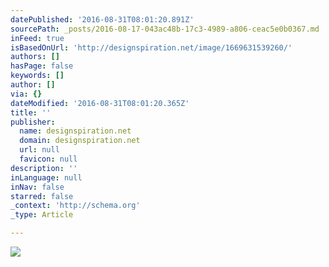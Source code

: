 ```yaml
---
datePublished: '2016-08-31T08:01:20.891Z'
sourcePath: _posts/2016-08-17-043ac48b-17c3-4989-a806-ceac5e0b0367.md
inFeed: true
isBasedOnUrl: 'http://designspiration.net/image/1669631539260/'
authors: []
hasPage: false
keywords: []
author: []
via: {}
dateModified: '2016-08-31T08:01:20.365Z'
title: ''
publisher:
  name: designspiration.net
  domain: designspiration.net
  url: null
  favicon: null
description: ''
inLanguage: null
inNav: false
starred: false
_context: 'http://schema.org'
_type: Article

---
```

![](https://imgflo.herokuapp.com/graph/vahj1ThiexotieMo/178168bc0a72e7d5f1d79a68688c5537/croprotate.jpg?cropheight=1627&cropwidth=634&degrees=0&input=http%3A%2F%2Fa1.dspncdn.com%2Fmedia%2F692x%2F1f%2F86%2F4f%2F1f864f211d520231d257fa7614548ed5.jpg&x=31&y=0)